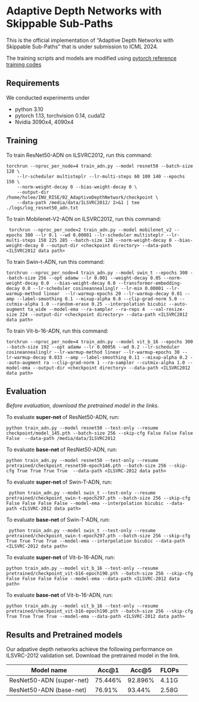 # Adaptive Depth Networks with Skippable Sub-Paths

This is the official implementation of “Adaptive Depth Networks with Skippable Sub-Paths” that is under submission to ICML 2024. 

The training scripts and models are modified using [pytorch reference training codes](https://github.com/pytorch/vision/tree/main/references/classification)

## Requirements
We conducted experiments under
- python 3.10
- pytorch 1.13, torchvision 0.14, cuda12
- Nvidia 3090x4, 4090x4

## Training

To train ResNet50-ADN on ILSVRC2012, run this command:

```train
torchrun --nproc_per_node=4 train_adn.py --model resnet50 --batch-size 128 \
    --lr-scheduler multisteplr --lr-multi-steps 60 100 140 --epochs 150 \
    --norm-weight-decay 0 --bias-weight-decay 0 \
    --output-dir /home/hslee/INU_RISE/02_AdaptiveDepthNetwork/checkpoint \
    --data-path /media/data/ILSVRC2012/ 2>&1 | tee ./logs/log_resnet50_adn.txt
```

To train Mobilenet-V2-ADN on ILSVRC2012, run this command:
```train
 torchrun --nproc_per_node=2 train_adn.py --model mobilenet_v2 --epochs 300 --lr 0.1 --wd 0.00001 --lr-scheduler multisteplr --lr-multi-steps 150 225 285 --batch-size 128 --norm-weight-decay 0 --bias-weight-decay 0 --output-dir <checkpoint directory> --data-path <ILSVRC2012 data path>
```

To train Swin-t-ADN, run this command:

```train
torchrun --nproc_per_node=4 train_adn.py --model swin_t --epochs 300 --batch-size 256 --opt adamw --lr 0.001 --weight-decay 0.05 --norm-weight-decay 0.0  --bias-weight-decay 0.0 --transformer-embedding-decay 0.0 --lr-scheduler cosineannealinglr --lr-min 0.00001 --lr-warmup-method linear  --lr-warmup-epochs 20 --lr-warmup-decay 0.01 --amp --label-smoothing 0.1 --mixup-alpha 0.8 --clip-grad-norm 5.0 --cutmix-alpha 1.0 --random-erase 0.25 --interpolation bicubic --auto-augment ta_wide --model-ema --ra-sampler --ra-reps 4  --val-resize-size 224 --output-dir <checkpoint directory> --data-path <ILSVRC2012 data path>
```

To train Vit-b-16-ADN, run this command:

```train
torchrun --nproc_per_node=4 train_adn.py --model vit_b_16 --epochs 300 --batch-size 192 --opt adamw --lr 0.00056 --wd 0.2 --lr-scheduler cosineannealinglr --lr-warmup-method linear --lr-warmup-epochs 30 --lr-warmup-decay 0.033 --amp --label-smoothing 0.11 --mixup-alpha 0.2 --auto-augment ra --clip-grad-norm 1 --ra-sampler --cutmix-alpha 1.0 --model-ema --output-dir <checkpoint directory> --data-path <ILSVRC2012 data path>
```

## Evaluation

*Before evaluation, download the pretrained model in the links.*

To evaluate **super-net <FFFF>** of ResNet50-ADN, run:
```eval
python train_adn.py --model resnet50 --test-only --resume checkpoint/model_145.pth --batch-size 256 --skip-cfg False False False False  --data-path /media/data/ILSVRC2012
```

To evaluate **base-net <TTTT>** of ResNet50-ADN, run:
```eval
python train_adn.py --model resnet50 --test-only --resume pretrained/checkpoint_resnet50-epoch146.pth --batch-size 256 --skip-cfg True True True True  --data-path <ILSVRC-2012 data path>
```

To evaluate **super-net <FFFF>** of Swin-T-ADN, run:
```eval
 python train_adn.py --model swin_t --test-only --resume pretrained/checkpoint_swin-t-epoch297.pth --batch-size 256 --skip-cfg False False False False --model-ema --interpolation bicubic --data-path <ILSVRC-2012 data path>
```

To evaluate **base-net <TTTT>** of Swin-T-ADN, run:
```eval
 python train_adn.py --model swin_t --test-only --resume pretrained/checkpoint_swin-t-epoch297.pth --batch-size 256 --skip-cfg True True True True --model-ema --interpolation bicubic --data-path <ILSVRC-2012 data path>
```

To evaluate **super-net <FFFF>** of Vit-b-16-ADN, run:
```eval
python train_adn.py --model vit_b_16 --test-only --resume pretrained/checkpoint_vit-b16-epoch190.pth --batch-size 256 --skip-cfg False False False False --model-ema --data-path <ILSVRC-2012 data path>
```

To evaluate **base-net <FFFF>** of Vit-b-16-ADN, run:
```eval
python train_adn.py --model vit_b_16 --test-only --resume pretrained/checkpoint_vit-b16-epoch190.pth --batch-size 256 --skip-cfg True True True True --model-ema --data-path <ILSVRC-2012 data path>
```

## Results and Pretrained models

Our adpative depth networks achieve the following performance on ILSVRC-2012 validation set. 
Download the pretrained model in the link.

| Model name                | Acc@1  | Acc@5 |  FLOPs   |          |
| ------------------------- |------------- | ----------- | -------- | ------- |
| ResNet50-ADN (super-net) |     75.446%   |   92.896%     |   4.11G  |
| ResNet50-ADN (base-net)   |     76.91%   |   93.44%     |   2.58G  |    